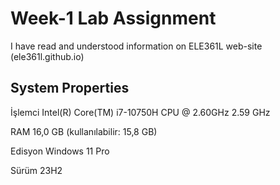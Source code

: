 # Week-1 Lab Assignment

I have read and understood information on ELE361L web-site (ele361l.github.io)

## System Properties

İşlemci  Intel(R) Core(TM) i7-10750H CPU @ 2.60GHz   2.59 GHz

RAM      16,0 GB (kullanılabilir: 15,8 GB)

Edisyon  Windows 11 Pro

Sürüm    23H2

